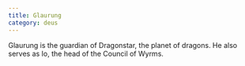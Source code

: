 ```yaml
---
title: Glaurung
category: deus
---
```

Glaurung is the guardian of Dragonstar, the planet of dragons. He also serves as Io, the head of the Council of Wyrms.
